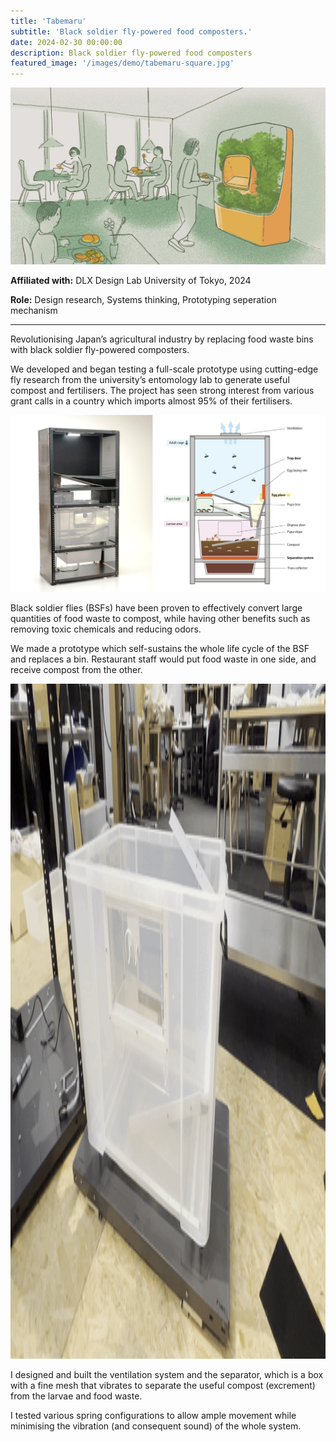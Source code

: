 ```yaml
---
title: 'Tabemaru'
subtitle: 'Black soldier fly-powered food composters.'
date: 2024-02-30 00:00:00
description: Black soldier fly-powered food composters
featured_image: '/images/demo/tabemaru-square.jpg'
---
```

![](/images/tabemaru/hero.jpg)

**Affiliated with:** DLX Design Lab University of Tokyo, 2024

**Role:** Design research, Systems thinking, Prototyping seperation mechanism

---

Revolutionising Japan’s agricultural industry by replacing food waste bins with black soldier fly-powered composters.

We developed and began testing a full-scale prototype using cutting-edge fly research from the university’s entomology lab to generate useful compost and fertilisers. The project has seen strong interest from various grant calls in a country which imports almost 95% of their fertilisers. 



![](/images/tabemaru/diagram.jpg)


Black soldier flies (BSFs) have been proven to effectively convert large quantities of food waste to compost, while having other benefits such as removing toxic chemicals and reducing odors.

We made a prototype which self-sustains the whole life cycle of the BSF and replaces a bin. Restaurant staff would put food waste in one side, and receive compost from the other. 

<img src="/images/tabemaru/seperation.gif" width="1920" height="1080"/>

I designed and built the ventilation system and the separator, which is a box with a fine mesh that vibrates to separate the useful compost (excrement) from the larvae and food waste.

I tested various spring configurations to allow ample movement while minimising the vibration (and consequent sound) of the whole system. 
